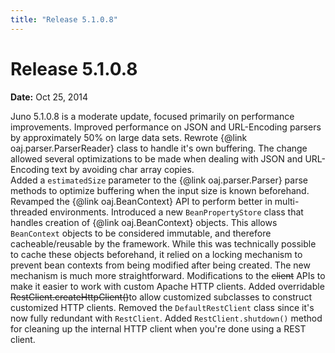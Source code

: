 ```yaml
---
title: "Release 5.1.0.8"
---
```


# Release 5.1.0.8

**Date:** Oct 25, 2014

Juno 5.1.0.8 is a moderate update, focused primarily on performance improvements.
Improved performance on JSON and URL-Encoding parsers by approximately 50% on large data sets. 
Rewrote \{@link oaj.parser.ParserReader\} class to handle it's own buffering.
The change allowed several optimizations to be made when dealing with JSON and URL-Encoding
text by avoiding char array copies.  
Added a `estimatedSize` parameter to the \{@link oaj.parser.Parser\} parse methods to 
optimize buffering when the input size is known beforehand.
Revamped the \{@link oaj.BeanContext\} API to perform better in multi-threaded environments.
Introduced a new `BeanPropertyStore` class that handles creation of \{@link oaj.BeanContext\} objects.
This allows `BeanContext` objects to be considered immutable, and therefore cacheable/reusable by the framework.
While this was technically possible to cache these objects beforehand, it relied on a locking mechanism to prevent bean contexts
from being modified after being created.  The new mechanism is much more straightforward.
Modifications to the ~~client~~ APIs to make it easier to work with custom Apache HTTP clients.
Added overridable ~~RestClient.createHttpClient()~~to allow customized subclasses to construct customized HTTP clients.
Removed the `DefaultRestClient` class since it's now fully redundant with `RestClient`.
Added `RestClient.shutdown()` method for cleaning up the internal HTTP client when you're done using a REST client.
